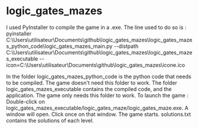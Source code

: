 # logic_gates_mazes

I used PyInstaller to compile the game in a .exe.
The line used to do so is :
pyinstaller C:\Users\utilisateur\Documents\github\logic_gates_mazes\logic_gates_mazes_python_code\logic_gates_mazes_main.py --distpath C:\Users\utilisateur\Documents\github\logic_gates_mazes\logic_gates_mazes_executable --icon=C:\Users\utilisateur\Documents\github\logic_gates_mazes\icone.ico

In the folder logic_gates_mazes_python_code is the python code that needs to be compiled.
  The game doesn't need this folder to work.
The folder logic_gates_mazes_executable contains the compiled code, and the application.
  The game only needs this folder to work.
  To launch the game :
	  Double-click on logic_gates_mazes_executable/logic_gates_maze/logic_gates_maze.exe.
	  A window will open.
	  Click once on that window.
	  The game starts.
solutions.txt contains the solutions of each level.
  
